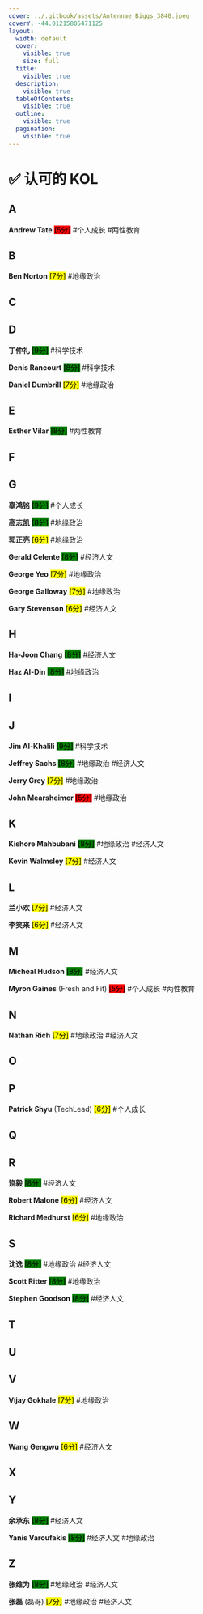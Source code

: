 ```yaml
---
cover: ../.gitbook/assets/Antennae_Biggs_3840.jpeg
coverY: -44.01215805471125
layout:
  width: default
  cover:
    visible: true
    size: full
  title:
    visible: true
  description:
    visible: true
  tableOfContents:
    visible: true
  outline:
    visible: true
  pagination:
    visible: true
---
```


# ✅ 认可的 KOL

## A

**Andrew Tate** <mark style="background-color:red;">\[5分]</mark> #个人成长 #两性教育

## B

**Ben Norton** <mark style="background-color:yellow;">\[7分]</mark> #地缘政治

## C

## D

**丁仲礼** <mark style="background-color:green;">\[9分]</mark> #科学技术

**Denis Rancourt** <mark style="background-color:green;">\[8分]</mark> #科学技术

**Daniel Dumbrill** <mark style="background-color:yellow;">\[7分]</mark> #地缘政治

## E

**Esther Vilar** <mark style="background-color:green;">\[8分]</mark> #两性教育

## F

## G

**辜鸿铭** <mark style="background-color:green;">\[9分]</mark> #个人成长

**高志凯** <mark style="background-color:green;">\[8分]</mark> #地缘政治

**郭正亮** <mark style="background-color:yellow;">\[6分]</mark> #地缘政治

**Gerald Celente** <mark style="background-color:green;">\[8分]</mark> #经济人文

**George Yeo** <mark style="background-color:yellow;">\[7分]</mark> #地缘政治

**George Galloway** <mark style="background-color:yellow;">\[7分]</mark> #地缘政治

**Gary Stevenson** <mark style="background-color:yellow;">\[6分]</mark> #经济人文

## H

**Ha-Joon Chang** <mark style="background-color:green;">\[8分]</mark> #经济人文

**Haz Al-Din** <mark style="background-color:green;">\[8分]</mark> #地缘政治

## I

## J

**Jim Al-Khalili** <mark style="background-color:green;">\[9分]</mark> #科学技术

**Jeffrey Sachs** <mark style="background-color:green;">\[8分]</mark> #地缘政治 #经济人文

**Jerry Grey** <mark style="background-color:yellow;">\[7分]</mark> #地缘政治

**John Mearsheimer** <mark style="background-color:red;">\[5分]</mark> #地缘政治

## K

**Kishore Mahbubani** <mark style="background-color:green;">\[8分]</mark> #地缘政治 #经济人文

**Kevin Walmsley** <mark style="background-color:yellow;">\[7分]</mark> #经济人文

## L

**兰小欢** <mark style="background-color:yellow;">\[7分]</mark> #经济人文

**李笑来** <mark style="background-color:yellow;">\[6分]</mark> #经济人文

## M

**Micheal Hudson** <mark style="background-color:green;">\[8分]</mark> #经济人文

**Myron Gaines** (Fresh and Fit) <mark style="background-color:red;">\[5分]</mark> #个人成长 #两性教育

## N

**Nathan Rich** <mark style="background-color:yellow;">\[7分]</mark> #地缘政治 #经济人文

## O

## P

**Patrick Shyu** (TechLead) <mark style="background-color:yellow;">\[6分]</mark> #个人成长

## Q

## R

**饶毅** <mark style="background-color:green;">\[8分]</mark> #经济人文

**Robert Malone** <mark style="background-color:yellow;">\[6分]</mark> #经济人文

**Richard Medhurst** <mark style="background-color:yellow;">\[6分]</mark> #地缘政治

## S

**沈逸** <mark style="background-color:green;">\[8分]</mark> #地缘政治 #经济人文

**Scott Ritter** <mark style="background-color:green;">\[8分]</mark> #地缘政治

**Stephen Goodson** <mark style="background-color:green;">\[8分]</mark> #经济人文

## T

## U

## V

**Vijay Gokhale** <mark style="background-color:yellow;">\[7分]</mark> #地缘政治&#x20;

## W

**Wang Gengwu** <mark style="background-color:yellow;">\[6分]</mark> #经济人文

## X

## Y

**余承东** <mark style="background-color:green;">\[8分]</mark> #经济人文

**Yanis Varoufakis** <mark style="background-color:green;">\[8分]</mark> #经济人文 #地缘政治&#x20;

## Z

**张维为** <mark style="background-color:green;">\[8分]</mark> #地缘政治 #经济人文&#x20;

**张磊** (磊哥) <mark style="background-color:yellow;">\[7分]</mark> #地缘政治 #经济人文&#x20;

